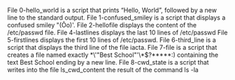 File 0-hello_world is a script that prints “Hello, World”, followed by a new line to the standard output.
File 1-confused_smiley is a script that displays a confused smiley "(Ôo)'.
File 2-hellofile displays the content of the /etc/passwd file.
File 4-lastlines displays the last 10 lines of /etc/passwd
File 5-firstlines displays the first 10 lines of /etc/passwd.
File 6-third_line is a script that displays the third line of the file iacta.
File 7-file is a script that creates a file named exactly \*\\'"Best School"\'\\*$\?\*\*\*\*\*:) containing the text Best School ending by a new line.
File 8-cwd_state is a script that writes into the file ls_cwd_content the result of the command ls -la
